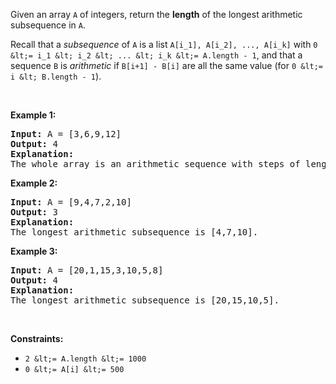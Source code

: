 Given an array `` A `` of integers, return the __length__ of the longest arithmetic subsequence in `` A ``.

Recall that a _subsequence_ of `` A `` is a list `` A[i_1], A[i_2], ..., A[i_k] `` with `` 0 &lt;= i_1 &lt; i_2 &lt; ... &lt; i_k &lt;= A.length - 1 ``, and that a sequence `` B ``&nbsp;is _arithmetic_ if `` B[i+1] - B[i] `` are all the same value (for `` 0 &lt;= i &lt; B.length - 1 ``).

&nbsp;

__Example 1:__

<pre>
<strong>Input:</strong> A = [3,6,9,12]
<strong>Output:</strong> 4
<strong>Explanation: </strong>
The whole array is an arithmetic sequence with steps of length = 3.
</pre>

__Example 2:__

<pre>
<strong>Input:</strong> A = [9,4,7,2,10]
<strong>Output:</strong> 3
<strong>Explanation: </strong>
The longest arithmetic subsequence is [4,7,10].
</pre>

__Example 3:__

<pre>
<strong>Input:</strong> A = [20,1,15,3,10,5,8]
<strong>Output:</strong> 4
<strong>Explanation: </strong>
The longest arithmetic subsequence is [20,15,10,5].
</pre>

&nbsp;

__Constraints:__

*   `` 2 &lt;= A.length &lt;= 1000 ``
*   `` 0 &lt;= A[i] &lt;= 500 ``